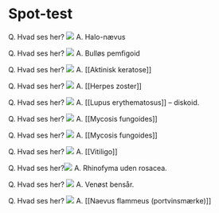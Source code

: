 # Spot-test

Q. Hvad ses her?
![](BearImages/29DBE06E-D9B8-424D-8076-0EBB77777E1E-3348-000007C553B8E965/41316317-49EF-422E-B909-E77395C193D9.png)
A. Halo-nævus

Q. Hvad ses her?
![](BearImages/2C3B2066-E543-476F-8AAD-B7C98A6586BD-21052-00004E6B6ED3C8DF/5B7408F6-EBDB-4B5D-929E-402E3F69347A.png)
A. Bulløs pemfigoid

Q. Hvad ses her?
![](BearImages/3E7FCEF9-2B7A-4854-AAFD-5C41028F153D-21052-00004E70F7891FD0/0A9478BF-DF2C-4735-87E9-BB30AC2E7139.png)
A. [[Aktinisk keratose]]

Q. Hvad ses her?
![](BearImages/3C74F311-2629-4930-B459-D83B4DD013B7-21052-00004E789E522DE5/9BF54691-EBB0-4638-98D3-61A8B74EC682.png)
A. [[Herpes zoster]]

Q. Hvad ses her?
![](BearImages/9865313A-5BF2-4A0F-9DC7-D7D01E288487-21052-00004E80116A898E/4A76AA79-F99F-4289-8999-D9E98115BFFF.png)
A. [[Lupus erythematosus]] – diskoid.

Q. Hvad ses her?
![](BearImages/B96E3D8A-E9B3-435D-AF54-BF5ECF8D724D-21052-00004E90A919FB35/C986EB9C-9A41-4F6F-BBA9-5520F54A55BF.png)
A. [[Mycosis fungoides]]

Q. Hvad ses her?
![](BearImages/B48BA9D9-68F0-4FA5-B5DA-5640E20A53E1-21052-00004E91AB7B8303/70022126-6866-4D8F-97B2-7CC428CF17E9.png)
A. [[Mycosis fungoides]]

Q. Hvad ses her?
![](BearImages/A9A9FDD5-107E-4F30-B04A-DDB6405FC897-21052-00004EAE18AF9F39/44C0FB42-0954-49D6-A3A8-62C1CEE8C597.png)
A. [[Vitiligo]]


Q. Hvad ses her?![](BearImages/B2CAF8A2-B454-4906-9F7F-2EE655AB7DDE-21052-00004EB151505BAD/45B76083-FAA2-4979-B385-E10973DB43DE.png)
A. Rhinofyma uden rosacea.

Q. Hvad ses her?
![](BearImages/43BFF71D-7E0D-4973-8CC7-C4EB322CC244-21052-00004EB7D689F0B2/8CBF5D3F-578B-478D-ABEE-7EB506865AF6.png)
A. Venøst bensår.

Q. Hvad ses her?
![](BearImages/414364AB-1CEB-46C4-AE6C-4907482C8F16-21052-00004EC3237EB74C/CF7614E0-107C-4B3F-91A0-317E54D01E77.png)
A. [[Naevus flammeus (portvinsmærke)]]

<!-- #anki/deck/Medicine #anki/tag/med/Derma -->

<!-- {BearID:165A5D83-CB75-43F0-85D4-E0AA04554A95-21052-00004E636C002248} -->
